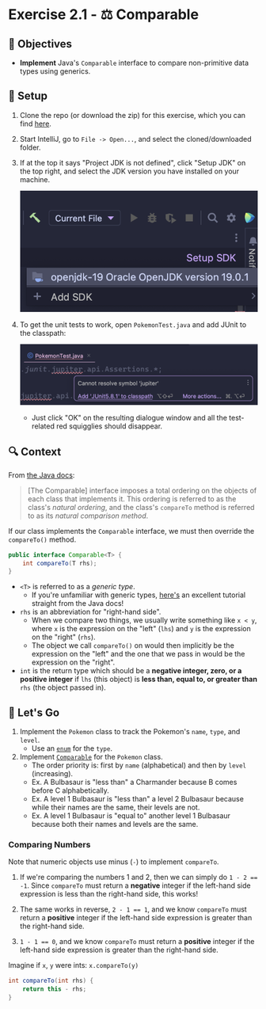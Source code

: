 # Exercise 2.1 - ⚖️ Comparable

## 🎯 Objectives

- **Implement** Java's `Comparable` interface to compare non-primitive data types using generics.

## 🔨 Setup

1. Clone the repo (or download the zip) for this exercise, which you can find [here](https://github.com/JAC-CS-Programming-4-W23/E2.1-Comparable).
2. Start IntelliJ, go to `File -> Open...`, and select the cloned/downloaded folder.
3. If at the top it says "Project JDK is not defined", click "Setup JDK" on the top right, and select the JDK version you have installed on your machine.

   ![Setup JDK](./images/Setup-JDK.png)

4. To get the unit tests to work, open `PokemonTest.java` and add JUnit to the classpath:

   ![Setup Tests](./images/Setup-Tests.png)

   - Just click "OK" on the resulting dialogue window and all the test-related red squigglies should disappear.

## 🔍 Context

From [the Java docs](https://docs.oracle.com/javase/8/docs/api/java/lang/Comparable.html):

> [The Comparable] interface imposes a total ordering on the objects of each class that implements it. This ordering is referred to as the class's *natural ordering*, and the class's `compareTo` method is referred to as its *natural comparison method*.

If our class implements the `Comparable` interface, we must then override the `compareTo()` method.

```java
public interface Comparable<T> {
    int compareTo(T rhs);
}
```

- `<T>` is referred to as a *generic type*.
  - If you're unfamiliar with generic types, [here's](https://docs.oracle.com/javase/tutorial/java/generics/types.html) an excellent tutorial straight from the Java docs!
- `rhs` is an abbreviation for "right-hand side".
  - When we compare two things, we usually write something like `x < y`, where `x` is the expression on the "left" (`lhs`) and `y` is the expression on the "right" (`rhs`).
  - The object we call `compareTo()` on would then implicitly be the expression on the "left" and the one that we pass in would be the expression on the "right".
- `int` is the return type which should be a **negative integer, zero, or a positive integer** if `lhs` (this object) is **less than, equal to, or greater than** `rhs` (the object passed in).

## 🚦 Let's Go

1. Implement the `Pokemon` class to track the Pokemon's `name`, `type`, and `level`.
   - Use an [`enum`](https://docs.oracle.com/javase/tutorial/java/javaOO/enum.html) for the `type`.
2. Implement [`Comparable`]((https://docs.oracle.com/javase/8/docs/api/java/lang/Comparable.html)) for the `Pokemon` class.
   - The order priority is: first by `name` (alphabetical) and then by `level` (increasing).
   - Ex. A Bulbasaur is "less than" a Charmander because B comes before C alphabetically.
   - Ex. A level 1 Bulbasaur is "less than" a level 2 Bulbasaur because while their names are the same, their levels are not.
   - Ex. A level 1 Bulbasaur is "equal to" another level 1 Bulbasaur because both their names and levels are the same.

### Comparing Numbers

Note that numeric objects use minus (`-`) to implement `compareTo`.

1. If we're comparing the numbers 1 and 2, then we can simply do `1 - 2 == -1`. Since `compareTo` must return a **negative** integer if the left-hand side expression is less than the right-hand side, this works!

2. The same works in reverse, `2 - 1 == 1`, and we know `compareTo` must return a **positive** integer if the left-hand side expression is greater than the right-hand side.

3. `1 - 1 == 0`, and we know `compareTo` must return a **positive** integer if the left-hand side expression is greater than the right-hand side.

Imagine if `x`, `y` were ints: `x.compareTo(y)`

```java
int compareTo(int rhs) {
    return this - rhs;
}
```
